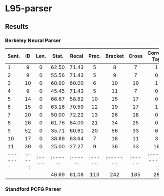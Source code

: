 # L95-parser

## Results

### Berkeley Neural Parser
| Sent. |  ID  | Len. | Stat. | Recal | Prec. | Bracket | Cross | Correct Tag | Bracket Words | Tags | Accracy |
|-------|:----:|:----:|:-----:|:-----:|:-----:|:-------:|:-----:|:-----------:|:--------------:|:----:|:-------:|
|   1   |  9   |  0   | 62.50 | 71.43 |   5   |    8    |   7   |      1      |       9        |  9   | 100.00  |
|   2   |  9   |  0   | 55.56 | 71.43 |   5   |    9    |   7   |      0      |       9        |  9   | 100.00  |
|   3   | 10   |  0   | 60.00 | 60.00 |   6   |   10    |  10   |      1      |      10        |  9   |  90.00  |
|   4   |  9   |  0   | 45.45 | 71.43 |   5   |   11    |   7   |      0      |       9        |  8   |  88.89  |
|   5   | 14   |  0   | 66.67 | 58.82 |  10   |   15    |  17   |      0      |      14        | 13   |  92.86  |
|   6   | 15   |  0   | 63.16 | 70.59 |  12   |   19    |  17   |      1      |      15        | 14   |  93.33  |
|   7   | 20   |  0   | 50.00 | 72.22 |  13   |   26    |  18   |      0      |      16        | 15   |  93.75  |
|   8   | 26   |  0   | 61.76 | 84.00 |  21   |   34    |  25   |      0      |      25        | 24   |  96.00  |
|   9   | 52   |  0   | 35.71 | 60.61 |  20   |   56    |  33   |      6      |      43        | 38   |  88.37  |
|  10   | 17   |  0   | 38.89 | 63.64 |   7   |   18    |  11   |      3      |      17        | 17   | 100.00  |
|  11   | 39   |  0   | 25.00 | 27.27 |   9   |   36    |  33   |     16      |      38        | 32   |  84.21  |
|-------|:----:|:----:|:-----:|:-----:|:-----:|:-------:|:-----:|:-----------:|:--------------:|:----:|:-------:|
|       |     |      | 46.69 | 61.08 |  113  |   242   |  185  |     28      |      205       | 188  |  91.71  |


### Standford PCFG Parser
